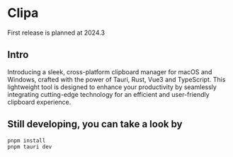 # Clipa
First release is planned at 2024.3

## Intro

Introducing a sleek, cross-platform clipboard manager for macOS and Windows, crafted with the power of Tauri, Rust, Vue3 and TypeScript. This lightweight tool is designed to enhance your productivity by seamlessly integrating cutting-edge technology for an efficient and user-friendly clipboard experience.

## Still developing, you can take a look by

```shell
pnpm install
pnpm tauri dev
```
